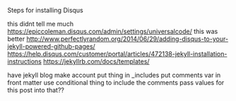 Steps for installing Disqus 

this didnt tell me much https://epiccoleman.disqus.com/admin/settings/universalcode/
this was better http://www.perfectlyrandom.org/2014/06/29/adding-disqus-to-your-jekyll-powered-github-pages/
https://help.disqus.com/customer/portal/articles/472138-jekyll-installation-instructions
https://jekyllrb.com/docs/templates/

have jekyll blog
make account
put thing in _includes
put comments var in front matter
use conditional thing to include the comments
pass values for this post into that??
